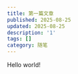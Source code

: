 ```yaml
---
title: 第一篇文章
published: 2025-08-25
updated: 2025-08-25
description: '1'
tags: []
category: 随笔
---
```


Hello world!